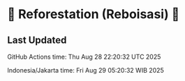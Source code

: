 
# 🌳 Reforestation (Reboisasi) 🌲

## Last Updated

GitHub Actions time: Thu Aug 28 22:20:32 UTC 2025

Indonesia/Jakarta time: Fri Aug 29 05:20:32 WIB 2025
